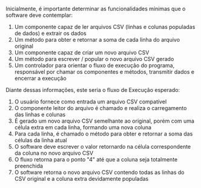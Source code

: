Inicialmente, é importante determinar as funcionalidades mínimas que o software deve contemplar:

1) Um componente capaz de ler arquivos CSV (linhas e colunas populadas de dados) e extrair os dados
2) Um método para obter e retornar a soma de cada linha do arquivo original
3) Um componente capaz de criar um novo arquivo CSV
4) Um método para escrever / popular o novo arquivo CSV gerado
5) Um controlador para orientar o fluxo de execução do programa, responsável por chamar os componentes e métodos, transmitir dados e encerrar a execução

Diante dessas informações, este seria o fluxo de Execução esperado:

1) O usuário fornece como entrada um arquivo CSV compatível
2) O componente leitor do arquivo é chamado e realiza o carregamento das linhas e colunas
3) É gerado um novo arquivo CSV semelhante ao original, porém com uma célula extra em cada linha, formando uma nova coluna
4) Para cada linha, é chamado o método para obter e retornar a soma das células da linha atual
5) O software deve escrever o valor retornardo na célula correspondente da coluna no novo arquivo CSV
6) O fluxo retorna para o ponto "4" até que a coluna seja totalmente preenchida
7) O software retorna o novo arquivo CSV contendo todas as linhas do CSV original e a coluna extra devidamente populadas
